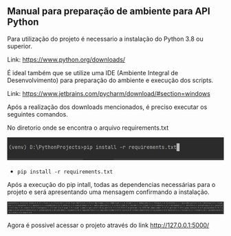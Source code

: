 ## Manual para preparação de ambiente para API Python

Para utilização do projeto é necessario a instalação do Python 3.8 ou superior.

Link: https://www.python.org/downloads/

É ideal também que se utilize uma IDE (Ambiente Integral de Desenvolvimento) para preparação do ambiente e execução dos scripts.

Link: https://www.jetbrains.com/pycharm/download/#section=windows

Após a realização dos downloads mencionados, é preciso executar os seguintes comandos.

No diretorio onde se encontra o arquivo requirements.txt

![](imgs/img1.PNG?raw=true)

-     pip install -r requirements.txt

Após a execução do pip intall, todas as dependencias necessárias para o projeto e será apresentando uma mensagem confirmando a instalação.

![](imgs/img2.PNG?raw=true)

Agora é possivel acessar o projeto através do link http://127.0.0.1:5000/




 

